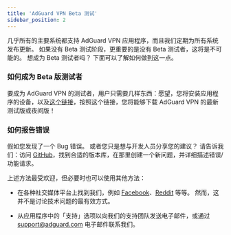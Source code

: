 ```yaml
---
title: 'AdGuard VPN Beta 测试'
sidebar_position: 2
---
```


几乎所有的主要系统都支持 AdGuard VPN 应用程序，而且我们定期为所有系统发布更新。 如果没有 Beta 测试阶段，更重要的是没有 Beta 测试者，这将是不可能的。 想成为 Beta 测试者吗？ 下面可以了解如何做到这一点。

### 如何成为 Beta 版测试者

要成为 AdGuard VPN 的测试者，用户只需要几样东西：愿望，您将安装应用程序的设备，以及[这个链接](https://adguard-vpn.com/en/beta.html)，按照这个链接，您将能够下载 AdGuard VPN 的最新测试版或夜间版！

### 如何报告错误

假如您发现了一个 Bug 错误。 或者您只是想与开发人员分享您的建议？ 请告诉我们：访问 [GitHub](https://github.com/AdguardTeam/)，找到合适的版本库，在那里创建一个新问题，并详细描述错误/功能请求。

上述方法最受欢迎，但必要时也可以使用其他方法：

- 在各种社交媒体平台上找到我们，例如 [Facebook](https://www.facebook.com/AdguardEn/)、[Reddit](https://www.reddit.com/r/Adguard/) 等等。 然而，这并不是讨论技术问题的最有效方式。

- 从应用程序中的「支持」选项以向我们的支持团队发送电子邮件，或通过 [support@adguard.com](mailto:support@adguard.com) 电子邮件联系我们。
